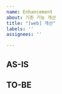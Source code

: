 ```yaml
---
name: Enhancement
about: 기존 기능 개선
title: "[web] 개선"
labels: ''
assignees: ''

---
```


## AS-IS
<!--- 현재 상태를 설명해주세요 -->

## TO-BE
<!--- 개선될 점을 설명해주세요 -->
